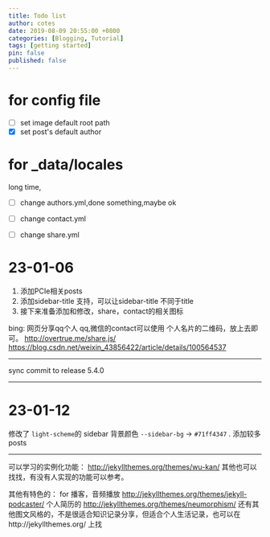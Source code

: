 ```yaml
---
title: Todo list
author: cotes
date: 2019-08-09 20:55:00 +0800
categories: [Blogging, Tutorial]
tags: [getting started]
pin: false
published: false
---
```



# for config file

- [ ] set image default root path
- [X] set post's default author

# for _data/locales
long time,

- [ ] change authors.yml,done something,maybe ok
- [ ] change contact.yml
- [ ] change share.yml


# 23-01-06

1. 添加PCIe相关posts
2. 添加sidebar-title 支持，可以让sidebar-title 不同于title
3. 接下来准备添加和修改，share，contact的相关图标

bing: 网页分享qq个人
qq,微信的contact可以使用 个人名片的二维码，放上去即可。
http://overtrue.me/share.js/
https://blog.csdn.net/weixin_43856422/article/details/100564537

---
sync commit to release 5.4.0

---

# 23-01-12
修改了 `light-scheme`的 sidebar 背景颜色 `--sidebar-bg` -> `#71ff4347` .
添加较多posts


-------------------

可以学习的实例化功能： http://jekyllthemes.org/themes/wu-kan/
其他也可以找找，有没有人实现的功能可以参考。

其他有特色的：
for 播客，音频播放  http://jekyllthemes.org/themes/jekyll-podcaster/
个人简历的              http://jekyllthemes.org/themes/neumorphism/
还有其他图文风格的，不是很适合知识记录分享，但适合个人生活记录，也可以在http://jekyllthemes.org/ 上找